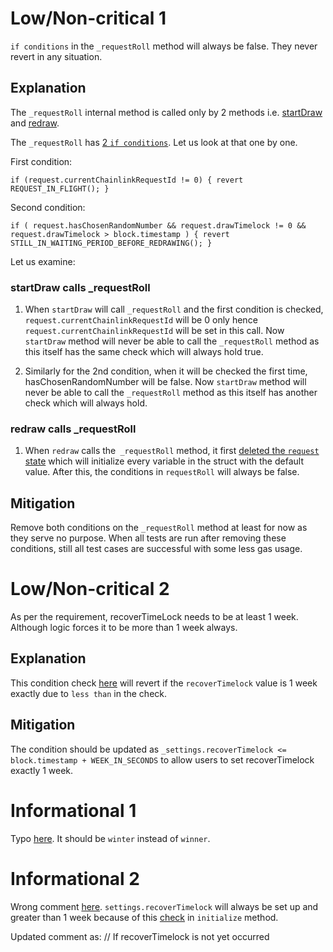 # Low/Non-critical 1
`if conditions` in the `_requestRoll` method will always be false. They never revert in any situation.

## Explanation

The `_requestRoll` internal method is called only by 2 methods i.e. [startDraw](https://github.com/code-423n4/2022-12-forgeries/blob/main/src/VRFNFTRandomDraw.sol#L183) and [redraw](https://github.com/code-423n4/2022-12-forgeries/blob/main/src/VRFNFTRandomDraw.sol#L212).

The `_requestRoll` has [2 `if conditions`](https://github.com/code-423n4/2022-12-forgeries/blob/main/src/VRFNFTRandomDraw.sol#L144). Let us look at that one by one.

First condition:

`if (request.currentChainlinkRequestId != 0) {
            revert REQUEST_IN_FLIGHT();
 }`

Second condition:

`if (
            request.hasChosenRandomNumber &&
            request.drawTimelock != 0 &&
            request.drawTimelock > block.timestamp
        ) {
            revert STILL_IN_WAITING_PERIOD_BEFORE_REDRAWING();
 }`

Let us examine:

### startDraw calls _requestRoll

1. When `startDraw` will call `_requestRoll` and the first condition is checked, `request.currentChainlinkRequestId` will be 0 only hence `request.currentChainlinkRequestId` will be set in this call. Now `startDraw` method will never be able to call the `_requestRoll` method as this itself has the same check which will always hold true.

2. Similarly for the 2nd condition, when it will be checked the first time, hasChosenRandomNumber will be false. Now `startDraw` method will never be able to call the `_requestRoll` method as this itself has another check which will always hold.

### redraw calls _requestRoll

1. When `redraw` calls the` _requestRoll` method, it first [deleted the `request` state](https://github.com/code-423n4/2022-12-forgeries/blob/main/src/VRFNFTRandomDraw.sol#L209) which will initialize every variable in the struct with the default value. After this, the conditions in `requestRoll` will always be false.


## Mitigation
Remove both conditions on the `_requestRoll` method at least for now as they serve no purpose. When all tests are run after removing these conditions, still all test cases are successful with some less gas usage.


# Low/Non-critical 2
As per the requirement, recoverTimeLock needs to be at least 1 week. Although logic forces it to be more than 1 week always.

## Explanation
This condition check [here](https://github.com/code-423n4/2022-12-forgeries/blob/main/src/VRFNFTRandomDraw.sol#L90) will revert if the `recoverTimelock` value is 1 week exactly due to `less than` in the check.

## Mitigation
The condition should be updated as `_settings.recoverTimelock <= block.timestamp + WEEK_IN_SECONDS` to allow users to set recoverTimelock exactly 1 week.

# Informational 1
Typo [here](https://github.com/code-423n4/2022-12-forgeries/blob/main/src/VRFNFTRandomDraw.sol#L294). It should be `winter` instead of `winner`.

# Informational 2
Wrong comment [here](https://github.com/code-423n4/2022-12-forgeries/blob/main/src/VRFNFTRandomDraw.sol#L305).
`settings.recoverTimelock` will always be set up and greater than 1 week because of this [check](https://github.com/code-423n4/2022-12-forgeries/blob/main/src/VRFNFTRandomDraw.sol#L90) in `initialize` method.

Updated comment as: // If recoverTimelock is not yet occurred
